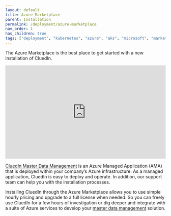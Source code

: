 ```yaml
---
layout: default
title: Azure Marketplace
parent: Installation
permalink: /deployment/azure-marketplace
nav_order: 1
has_children: true
tags: ["deployment", "kubernetes", "azure", "aks", "microsoft", "marketplace", "azure-marketplace"]
---
```


The Azure Marketplace is the best place to get started with a new installation of CluedIn.

<div style='padding:58.42% 0 0 0;position:relative;'>
<iframe src="https://player.vimeo.com/video/840132673?badge=0&amp;autopause=0&amp;player_id=0&amp;app_id=58479" frameborder="0" allow="autoplay; fullscreen; picture-in-picture" allowfullscreen style="position:absolute;top:0;left:0;width:100%;height:100%;" title="AMA_installation_overview_video_upd"></iframe>
</div>

<a href="https://azuremarketplace.microsoft.com/en-us/marketplace/apps/cluedin.azure_cluedin?tab=Overview">CluedIn Master Data Management</a> is an Azure Managed Application (AMA) that is deployed within your company’s Azure infrastructure. As a managed application, CluedIn is easy to deploy and operate. In addition, our support team can help you with the installation processes.

Installing CluedIn through the Azure Marketplace allows you to use simple hourly pricing and upgrade to a full license when needed. So you can freely use CluedIn for a few hours of investigation or dig deeper
and integrate with a suite of Azure services to develop your <a href="https://docs.microsoft.com/en-us/azure/architecture/reference-architectures/data/cluedin">master data management</a> solution.
